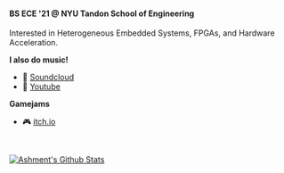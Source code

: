 #### BS ECE '21 @ NYU Tandon School of Engineering
Interested in Heterogeneous Embedded Systems, FPGAs, and Hardware Acceleration.



**I also do music!**
- :musical_score: [Soundcloud](https://soundcloud.com/ashment)
- :guitar: [Youtube](https://www.youtube.com/channel/UClM6ApTwiVqNMFnQBKkbLSA)

**Gamejams**
- :video_game: [itch.io](https://gundamme.itch.io/)

<br>

[![Ashment's Github Stats](https://github-readme-stats.vercel.app/api?username=Ashment)](https://github.com/Ashment/github-readme-stats)

<!--
**Ashment/Ashment** is a ✨ _special_ ✨ repository because its `README.md` (this file) appears on your GitHub profile.

Here are some ideas to get you started:

- 🔭 I’m currently working on ...
- 🌱 I’m currently learning ...
- 👯 I’m looking to collaborate on ...
- 🤔 I’m looking for help with ...
- 💬 Ask me about ...
- 📫 How to reach me: ...
- 😄 Pronouns: ...
- ⚡ Fun fact: ...
-->
